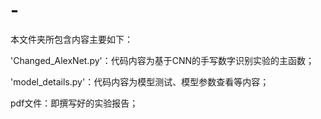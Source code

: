 # -
本文件夹所包含内容主要如下：

'Changed_AlexNet.py'：代码内容为基于CNN的手写数字识别实验的主函数；

'model_details.py'：代码内容为模型测试、模型参数查看等内容；

pdf文件：即撰写好的实验报告；
